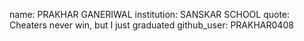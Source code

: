 name: PRAKHAR GANERIWAL
institution: SANSKAR SCHOOL
quote: Cheaters never win, but I just graduated
github_user: PRAKHAR0408

